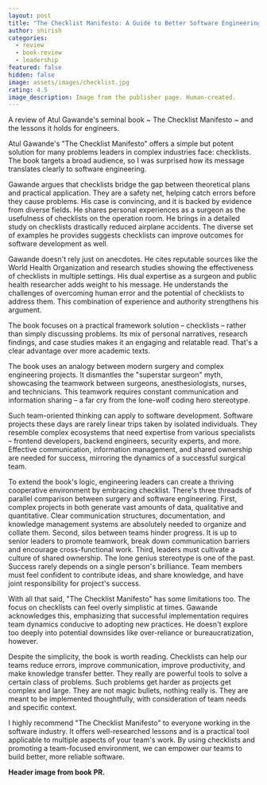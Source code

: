 ```yaml
---
layout: post
title: "The Checklist Manifesto: A Guide to Better Software Engineering"
author: shirish
categories:
  - review
  - book-review
  - leadership
featured: false
hidden: false
image: assets/images/checklist.jpg
rating: 4.5
image_description: Image from the publisher page. Human-created.
---
```


A review of Atul Gawande's seminal book ~ The Checklist Manifesto ~ and the lessons it holds for engineers.

Atul Gawande's "The Checklist Manifesto" offers a simple but potent solution for many problems leaders in complex industries face: checklists. The book targets a broad audience, so I was surprised how its message translates clearly to software engineering.

Gawande argues that checklists bridge the gap between theoretical plans and practical application. They are a safety net, helping catch errors before they cause problems. His case is convincing, and it is backed by evidence from diverse fields.  He shares personal experiences as a surgeon as the usefulness of checklists on the operation room. He brings in a detailed study on checklists drastically reduced airplane accidents. The diverse set of examples he provides suggests checklists can improve outcomes for software development as well.

Gawande doesn't rely just on anecdotes. He cites reputable sources like the World Health Organization and research studies showing the effectiveness of checklists in multiple settings.  His dual expertise as a surgeon and public health researcher adds weight to his message. He understands the challenges of overcoming human error and the potential of checklists to address them. This combination of experience and authority strengthens his argument.

The book focuses on a practical framework solution – checklists – rather than simply discussing problems.  Its mix of personal narratives, research findings, and case studies makes it an engaging and relatable read. That's a clear advantage over more academic texts.

The book uses an analogy between modern surgery and complex engineering projects.  It dismantles the "superstar surgeon" myth, showcasing the teamwork between surgeons, anesthesiologists, nurses, and technicians. This teamwork requires constant communication and information sharing – a far cry from the lone-wolf coding hero stereotype.

Such team-oriented thinking can apply to software development. Software projects these days are rarely linear trips taken by isolated individuals.  They resemble complex ecosystems that need expertise from various specialists – frontend developers, backend engineers, security experts, and more. Effective communication, information management, and shared ownership are needed for success, mirroring the dynamics of a successful surgical team.

To extend the book's logic, engineering leaders can create a thriving cooperative environment by embracing checklist. There's three threads of parallel comparison between surgery and software engineering. First, complex projects in both generate vast amounts of data, qualitative and quantitative. Clear communication structures, documentation, and knowledge management systems are absolutely needed to organize and collate them.  Second, silos between teams hinder progress. It is up to senior leaders to promote teamwork, break down communication barriers and encourage cross-functional work. Third, leaders must cultivate a culture of shared ownership. The lone genius stereotype is one of the past. Success rarely depends on a single person's brilliance. Team members must feel confident to contribute ideas, and share knowledge, and have joint responsibility for project's success.

With all that said, "The Checklist Manifesto" has some limitations too. The focus on checklists can feel overly simplistic at times. Gawande acknowledges this, emphasizing that successful implementation requires team dynamics conducive to adopting new practices.  He doesn't explore too deeply into potential downsides like over-reliance or bureaucratization, however.

Despite the simplicity, the book is worth reading. Checklists can help our teams reduce errors, improve communication, improve productivity, and make knowledge transfer better. They really are powerful tools to solve a certain class of problems. Such problems get harder as projects get complex and large. They are not magic bullets, nothing really is. They are meant to be implemented thoughtfully, with consideration of team needs and  specific context.

I highly recommend "The Checklist Manifesto" to everyone working in the software industry. It offers well-researched lessons and is a practical tool applicable to multiple aspects of your team's work. By using checklists and promoting a team-focused environment, we can empower our teams to build better, more reliable software. 

__Header image from book PR.__